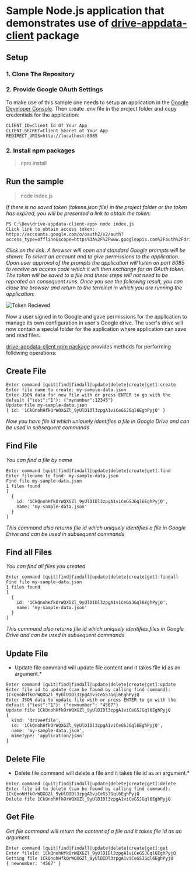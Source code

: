 # Sample Node.js application that demonstrates use of [drive-appdata-client](https://github.com/drodimin/drive-appdata-client) package

## Setup
### 1. Clone The Repository

### 2. Provide Google OAuth Settings
To make use of this sample one needs to setup an application in the [Google Developer Console](https://console.developers.google.com/). 
Then create .env file in the project folder and copy credentials for the application:
```
CLIENT_ID=Client Id Of Your App
CLIENT_SECRET=Client Secret ot Your App
REDIRECT_URIS=http://localhost:8085
```
### 2. Install npm packages
> npm install

## Run the sample
> node index.js

*If there is no saved token (tokens.json file) in the project folder or the token has expired, you will be presented a link to obtain the token:*
```
PS C:\Dev\drive-appdata-client-app> node index.js
CLick link to obtain access token: https://accounts.google.com/o/oauth2/v2/auth?access_type=offline&scope=https%3A%2F%2Fwww.googleapis.com%2Fauth%2Fdrive.appdata%20https%3A%2F%2Fwww.googleapis.com%2Fauth%2Fuserinfo.email&prompt=consent&response_type=code&client_id=...
```
*Click on the link. A browser will open and standard Google prompts will be shown: To select an account and to give permissions to the application. Upon user approval of the prompts the application will listen on port 8085 to receive an access code which it will then exchange for an OAuth token. The token will be saved to a file and these steps will not need to be repeated on consequent runs. Once you see the following result, you can close the browser and return to the terminal in which you are running the application:* 

![Token Recieved](./readme/token_received.PNG)

Now a user signed in to Google and gave permissions for the application to manage its own configuration in user's Google drive. The user's drive will now contain a special folder for the application where application can save and read files. 

[drive-appdata-client npm package](https://github.com/drodimin/drive-appdata-client) provides methods for performing following operations:

## Create File
```
Enter command [quit|find|findall|update|delete|create|get]:create
Enter file name to create: my-sample-data.json
Enter JSON data for new file with or press ENTER to go with the default {"test":"1"}: {"mynumber":12345"}
Update file my-sample-data.json
{ id: '1CkQnohHfkOrWQXGZl_9yUlDIDl3zpgA1viCeGSJGql6EghPyjQ' }
```
*Now you have file id which uniquely identifies a file in Google Drive and can be used in subsequent commands*

## Find File
*You can find a file by name*
```
Enter command [quit|find|findall|update|delete|create|get]:find
Enter filename to find: my-sample-data.json
Find file my-sample-data.json
1 files found
[
  {
    id: '1CkQnohHfkOrWQXGZl_9yUlDIDl3zpgA1viCeGSJGql6EghPyjQ',
    name: 'my-sample-data.json'
  }
]
```
*This command also returns file id which uniquely identifies a file in Google Drive and can be used in subsequent commands*

## Find all Files
*You can find all files you created*
```
Enter command [quit|find|findall|update|delete|create|get]:findall
Find file my-sample-data.json
1 files found
[
  {
    id: '1CkQnohHfkOrWQXGZl_9yUlDIDl3zpgA1viCeGSJGql6EghPyjQ',
    name: 'my-sample-data.json'
  }
]
```
*This command also returns file id which uniquely identifies files in Google Drive and can be used in subsequent commands*

## Update File
* Update file command will update file content and it takes file id as an argument.*
```
Enter command [quit|find|findall|update|delete|create|get]:update
Enter file id to update (can be found by calling find command): 1CkQnohHfkOrWQXGZl_9yUlDIDl3zpgA1viCeGSJGql6EghPyjQ
Enter JSON data to update file with or press ENTER to go with the default {"test":"1"}: {"newnumber": "4567"}
Update file 1CkQnohHfkOrWQXGZl_9yUlDIDl3zpgA1viCeGSJGql6EghPyjQ
{
  kind: 'drive#file',
  id: '1CkQnohHfkOrWQXGZl_9yUlDIDl3zpgA1viCeGSJGql6EghPyjQ',
  name: 'my-sample-data.json',
  mimeType: 'application/json'
}
```

## Delete File
* Delete file command will delete a file and it takes file id as an argument.*
```
Enter command [quit|find|findall|update|delete|create|get]:delete
Enter file id to delete (can be found by calling find command): 1CkQnohHfkOrWQXGZl_9yUlDIDl3zpgA1viCeGSJGql6EghPyjQ
Delete file 1CkQnohHfkOrWQXGZl_9yUlDIDl3zpgA1viCeGSJGql6EghPyjQ
```

## Get File
*Get file command will return the content of a file and it takes file id as an argument.*
```
Enter command [quit|find|findall|update|delete|create|get]:get
Enter fileId: 1CkQnohHfkOrWQXGZl_9yUlDIDl3zpgA1viCeGSJGql6EghPyjQ
Getting file 1CkQnohHfkOrWQXGZl_9yUlDIDl3zpgA1viCeGSJGql6EghPyjQ
{ newnumber: '4567' }
```
